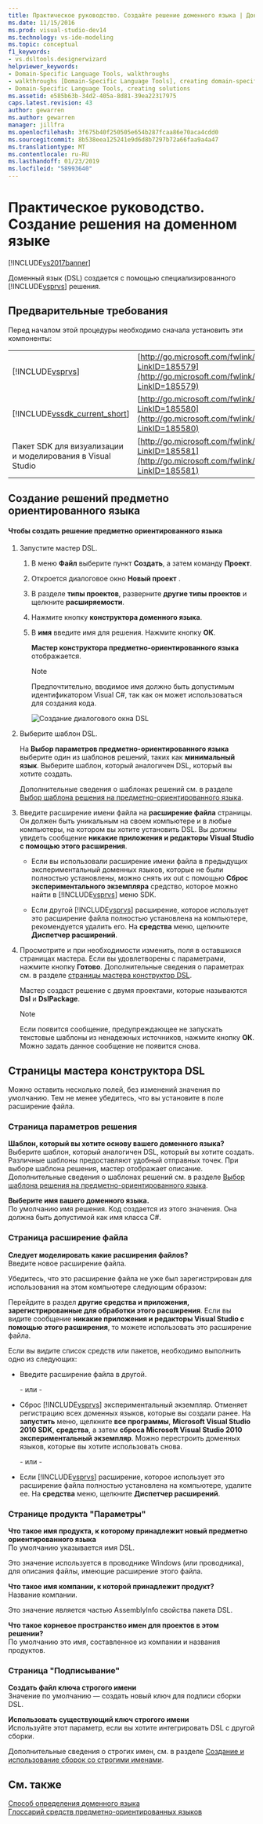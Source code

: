 ```yaml
---
title: Практическое руководство. Создайте решение доменного языка | Документация Майкрософт
ms.date: 11/15/2016
ms.prod: visual-studio-dev14
ms.technology: vs-ide-modeling
ms.topic: conceptual
f1_keywords:
- vs.dsltools.designerwizard
helpviewer_keywords:
- Domain-Specific Language Tools, walkthroughs
- walkthroughs [Domain-Specific Language Tools], creating domain-specific language
- Domain-Specific Language Tools, creating solutions
ms.assetid: e585b63b-34d2-405a-8d81-39ea22317975
caps.latest.revision: 43
author: gewarren
ms.author: gewarren
manager: jillfra
ms.openlocfilehash: 3f675b40f250505e654b287fcaa86e70aca4cdd0
ms.sourcegitcommit: 8b538eea125241e9d6d8b7297b72a66faa9a4a47
ms.translationtype: MT
ms.contentlocale: ru-RU
ms.lasthandoff: 01/23/2019
ms.locfileid: "58993640"
---
```

# <a name="how-to-create-a-domain-specific-language-solution"></a>Практическое руководство. Создание решения на доменном языке
[!INCLUDE[vs2017banner](../includes/vs2017banner.md)]

Доменный язык (DSL) создается с помощью специализированного [!INCLUDE[vsprvs](../includes/vsprvs-md.md)] решения.  
  
## <a name="prerequisites"></a>Предварительные требования  
 Перед началом этой процедуры необходимо сначала установить эти компоненты:  
  
|||  
|-|-|  
|[!INCLUDE[vsprvs](../includes/vsprvs-md.md)]|[http://go.microsoft.com/fwlink/?LinkID=185579](http://go.microsoft.com/fwlink/?LinkID=185579)|  
|[!INCLUDE[vssdk_current_short](../includes/vssdk-current-short-md.md)]|[http://go.microsoft.com/fwlink/?LinkID=185580](http://go.microsoft.com/fwlink/?LinkID=185580)|  
|Пакет SDK для визуализации и моделирования в Visual Studio|[http://go.microsoft.com/fwlink/?LinkID=185581](http://go.microsoft.com/fwlink/?LinkID=185581)|  
  
## <a name="creating-a-domain-specific-language-solution"></a>Создание решений предметно ориентированного языка  
  
#### <a name="to-create-a-domain-specific-language-solution"></a>Чтобы создать решение предметно ориентированного языка  
  
1. Запустите мастер DSL.  
  
   1. В меню **Файл** выберите пункт **Создать**, а затем команду **Проект**.  
  
   2. Откроется диалоговое окно **Новый проект** .  
  
   3. В разделе **типы проектов**, разверните **другие типы проектов** и щелкните **расширяемости**.  
  
   4. Нажмите кнопку **конструктора доменного языка**.  
  
   5. В **имя** введите имя для решения. Нажмите кнопку **ОК**.  
  
       **Мастер конструктора предметно-ориентированного языка** отображается.  
  
      > [!NOTE]
      >  Предпочтительно, вводимое имя должно быть допустимым идентификатором Visual C#, так как он может использоваться для создания кода.  
  
      ![Создание диалогового окна DSL](../modeling/media/create-dsldialog.png "Create_DSLDialog")  
  
2. Выберите шаблон DSL.  
  
    На **Выбор параметров предметно-ориентированного языка** выберите один из шаблонов решений, таких как **минимальный язык**. Выберите шаблон, который аналогичен DSL, который вы хотите создать.  
  
    Дополнительные сведения о шаблонах решений см. в разделе [Выбор шаблона решения на предметно-ориентированного языка](../modeling/choosing-a-domain-specific-language-solution-template.md).  
  
3. Введите расширение имени файла на **расширение файла** страницы. Он должен быть уникальным на своем компьютере и в любые компьютеры, на котором вы хотите установить DSL. Вы должны увидеть сообщение **никакие приложения и редакторы Visual Studio с помощью этого расширения**.  
  
   -   Если вы использовали расширение имени файла в предыдущих экспериментальный доменных языков, которые не были полностью установлены, можно снять их out с помощью **Сброс экспериментального экземпляра** средство, которое можно найти в [!INCLUDE[vsprvs](../includes/vsprvs-md.md)] меню SDK.  
  
   -   Если другой [!INCLUDE[vsprvs](../includes/vsprvs-md.md)] расширение, которое использует это расширение файла полностью установлена на компьютере, рекомендуется удалить его. На **средства** меню, щелкните **Диспетчер расширений**.  
  
4. Просмотрите и при необходимости изменить, поля в оставшихся страницах мастера. Если вы удовлетворены с параметрами, нажмите кнопку **Готово**. Дополнительные сведения о параметрах см. в разделе [страницы мастера конструктор DSL](#settings).  
  
    Мастер создаст решение с двумя проектами, которые называются **Dsl** и **DslPackage**.  
  
   > [!NOTE]
   >  Если появится сообщение, предупреждающее не запускать текстовые шаблоны из ненадежных источников, нажмите кнопку **ОК**. Можно задать данное сообщение не появится снова.  
  
##  <a name="settings"></a> Страницы мастера конструктора DSL  
 Можно оставить несколько полей, без изменений значения по умолчанию. Тем не менее убедитесь, что вы установите в поле расширение файла.  
  
### <a name="solution-settings-page"></a>Страница параметров решения  
 **Шаблон, который вы хотите основу вашего доменного языка?**  
 Выберите шаблон, который аналогичен DSL, который вы хотите создать. Различные шаблоны предоставляют удобный отправных точек. При выборе шаблона решения, мастер отображает описание. Дополнительные сведения о шаблонах решений см. в разделе [Выбор шаблона решения на предметно-ориентированного языка](../modeling/choosing-a-domain-specific-language-solution-template.md).  
  
 **Выберите имя вашего доменного языка.**  
 По умолчанию имя решения. Код создается из этого значения. Она должна быть допустимой как имя класса C#.  
  
### <a name="file-extension-page"></a>Страница расширение файла  
 **Следует моделировать какие расширения файлов?**  
 Введите новое расширение файла.  
  
 Убедитесь, что это расширение файла не уже был зарегистрирован для использования на этом компьютере следующим образом:  
  
 Перейдите в раздел **другие средства и приложения, зарегистрированные для обработки этого расширения**. Если вы видите сообщение **никакие приложения и редакторы Visual Studio с помощью этого расширения**, то можете использовать это расширение файла.  
  
 Если вы видите список средств или пакетов, необходимо выполнить одно из следующих:  
  
-   Введите расширение файла в другой.  
  
     \- или -  
  
-   Сброс [!INCLUDE[vsprvs](../includes/vsprvs-md.md)] экспериментальный экземпляр. Отменяет регистрацию всех доменных языков, которые вы создали ранее. На **запустить** меню, щелкните **все программы**, **Microsoft Visual Studio 2010 SDK**, **средства**, а затем **сброса Microsoft Visual Studio 2010 экспериментальный экземпляр**. Можно перестроить доменных языков, которые вы хотите использовать снова.  
  
     \- или -  
  
-   Если [!INCLUDE[vsprvs](../includes/vsprvs-md.md)] расширение, которое использует это расширение файла полностью установлена на компьютере, удалите ее. На **средства** меню, щелкните **Диспетчер расширений**.  
  
### <a name="product-settings-page"></a>Странице продукта "Параметры"  
 **Что такое имя продукта, к которому принадлежит новый предметно ориентированного языка**  
 По умолчанию указывается имя DSL.  
  
 Это значение используется в проводнике Windows (или проводника), для описания файлы, имеющие расширение этого файла.  
  
 **Что такое имя компании, к которой принадлежит продукт?**  
 Название компании.  
  
 Это значение является частью AssemblyInfo свойства пакета DSL.  
  
 **Что такое корневое пространство имен для проектов в этом решении?**  
 По умолчанию это имя, составленное из компании и названия продуктов.  
  
### <a name="signing-page"></a>Страница "Подписывание"  
 **Создать файл ключа строгого имени**  
 Значение по умолчанию — создать новый ключ для подписи сборки DSL.  
  
 **Использовать существующий ключ строгого имени**  
 Используйте этот параметр, если вы хотите интегрировать DSL с другой сборки.  
  
 Дополнительные сведения о строгих имен, см. в разделе [Создание и использование сборок со строгими именами](http://go.microsoft.com/fwlink/?LinkId=186073).  
  
## <a name="see-also"></a>См. также  
 [Способ определения доменного языка](../modeling/how-to-define-a-domain-specific-language.md)   
 [Глоссарий средств предметно-ориентированных языков](http://msdn.microsoft.com/ca5e84cb-a315-465c-be24-76aa3df276aa)
